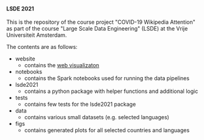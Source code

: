 #### LSDE 2021

This is the repository of the course project "COVID-19 Wikipedia Attention" as part of the course "Large Scale Data Engineering" (LSDE) at the Vrije Universiteit Amsterdam.

The contents are as follows:

- website
  - contains the [web visualizaton](https://romnn.github.io/lsde2021/#/)
- notebooks
  - contains the Spark notebooks used for running the data pipelines
- lsde2021
  - contains a python package with helper functions and additional logic
- tests
  - contains few tests for the lsde2021 package
- data
  - contains various small datasets (e.g. selected languages)
- figs
  - contains generated plots for all selected countries and languages
